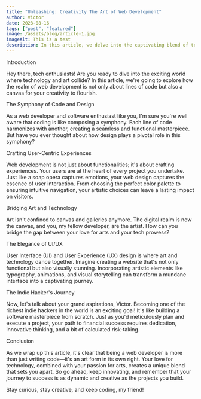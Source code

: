 ```yaml
---
title: "Unleashing: Creativity The Art of Web Development"
author: Victor
date: 2023-08-16
tags: ["post", "featured"]
image: /assets/blog/article-1.jpg
imageAlt: This is a test
description: In this article, we delve into the captivating blend of technology and art in the realm of web development. As a web developer and software enthusiast, you'll discover how coding and design create a symphony of creativity. From crafting user-centric experiences to bridging the gap between art and technology, we explore how being an indie hacker can lead to both innovation and financial success.
---
```


 
Introduction

Hey there, tech enthusiasts! Are you ready to dive into the exciting world where technology and art collide? In this article, we're going to explore how the realm of web development is not only about lines of code but also a canvas for your creativity to flourish.

The Symphony of Code and Design

As a web developer and software enthusiast like you, I'm sure you're well aware that coding is like composing a symphony. Each line of code harmonizes with another, creating a seamless and functional masterpiece. But have you ever thought about how design plays a pivotal role in this symphony?

Crafting User-Centric Experiences

Web development is not just about functionalities; it's about crafting experiences. Your users are at the heart of every project you undertake. Just like a soap opera captures emotions, your web design captures the essence of user interaction. From choosing the perfect color palette to ensuring intuitive navigation, your artistic choices can leave a lasting impact on visitors.

Bridging Art and Technology

Art isn't confined to canvas and galleries anymore. The digital realm is now the canvas, and you, my fellow developer, are the artist. How can you bridge the gap between your love for arts and your tech prowess?

The Elegance of UI/UX

User Interface (UI) and User Experience (UX) design is where art and technology dance together. Imagine creating a website that's not only functional but also visually stunning. Incorporating artistic elements like typography, animations, and visual storytelling can transform a mundane interface into a captivating journey.

The Indie Hacker's Journey

Now, let's talk about your grand aspirations, Victor. Becoming one of the richest indie hackers in the world is an exciting goal! It's like building a software masterpiece from scratch. Just as you'd meticulously plan and execute a project, your path to financial success requires dedication, innovative thinking, and a bit of calculated risk-taking.

Conclusion

As we wrap up this article, it's clear that being a web developer is more than just writing code—it's an art form in its own right. Your love for technology, combined with your passion for arts, creates a unique blend that sets you apart. So go ahead, keep innovating, and remember that your journey to success is as dynamic and creative as the projects you build.

Stay curious, stay creative, and keep coding, my friend!